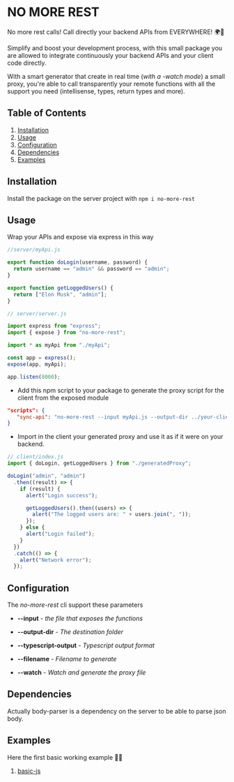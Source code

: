 # NO MORE REST

No more rest calls! Call directly your backend APIs from EVERYWHERE! 🌍🚀

Simplify and boost your development process, with this small package you are allowed to integrate continuously your backend APIs and your client code directly.

With a smart generator that create in real time (_with a -watch mode_) a small proxy, you're able to call transparently your remote functions with all the support you need (intellisense, types, return types and more).

## Table of Contents

1. [Installation](#installation)
2. [Usage](#usage)
3. [Configuration](#configuration)
4. [Dependencies](#dependencies)
5. [Examples](#example)

## Installation

Install the package on the server project with `npm i no-more-rest`

## Usage

Wrap your APIs and expose via express in this way

```javascript
//server/myApi.js

export function doLogin(username, password) {
  return username == "admin" && password == "admin";
}

export function getLoggedUsers() {
  return ["Elon Musk", "admin"];
}

```

```javascript
// server/server.js

import express from "express";
import { expose } from "no-more-rest";

import * as myApi from "./myApi";

const app = express();
expose(app, myApi);

app.listen(8000);
```

- Add this npm script to your package to generate the proxy script for the client from the exposed module

```json
"scripts": {
   "sync-api": "no-more-rest --input myApi.js --output-dir ../your-client-path/ --watch"
}
```

- Import in the client your generated proxy and use it as if it were on your backend.

```javascript
// client/index.js
import { doLogin, getLoggedUsers } from "./generatedProxy";

doLogin("admin", "admin")
  .then((result) => {
    if (result) {
      alert("Login success");

      getLoggedUsers().then((users) => {
        alert("The logged users are: " + users.join(", "));
      });
    } else {
      alert("Login failed");
    }
  })
  .catch(() => {
    alert("Network error");
  });

```

## Configuration

The *no-more-rest* cli support these parameters

- **--input** - _the file that exposes the functions_

- **--output-dir** - _The destination folder_

- **--typescript-output** - _Typescript output format_

- **--filename** - _Filename to generate_

- **--watch** - _Watch and generate the proxy file_

## Dependencies
Actually body-parser is a dependency on the server to be able to parse json body.

## Examples

Here the first basic working example 💪🏽

1. [basic-js](https://github.com/epavanello/no-more-rest/tree/master/examples/basic-js)